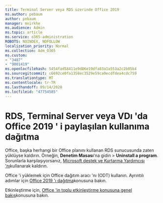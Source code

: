 ```yaml
---
title: Terminal Server veya RDS üzerinde Office 2019
ms.author: pebaum
author: pebaum
manager: mnirkhe
ms.audience: Admin
ms.topic: article
ms.service: o365-administration
ROBOTS: NOINDEX, NOFOLLOW
localization_priority: Normal
ms.collection: Adm_O365
ms.custom:
- "3487"
- "9001419"
ms.openlocfilehash: 5454fad58411e9d86e19dfa83a1a553a2c2b05b4
ms.sourcegitcommit: c6692ce0fa1358ec3529e59ca0ecdfdea4cdc759
ms.translationtype: MT
ms.contentlocale: tr-TR
ms.lasthandoff: 09/14/2020
ms.locfileid: "47754585"
---
```

# <a name="deploying-office-2019-for-shared-use-on-rds-terminal-server-or-vdi"></a>RDS, Terminal Server veya VDı 'da Office 2019 ' i paylaşılan kullanıma dağıtma

Office, başka herhangi bir Office planını kullanan RDS sunucusunda zaten yüklüyse kaldırın. Örneğin, **Denetim Masası**'na gidin  >  **Uninstall a program**. Sorunlarla karşılaşıyorsanız, [Microsoft destek ve Kurtarma Yardımcısı 'nı](https://aka.ms/SARA-OfficeUninstall-Alchemy)kullanarak kaldırın. 

Office 'i yüklemek için Office dağıtım aracı 'nı (ODT) kullanın. Ayrıntılı adımlar için [Office 2019 'ı dağıtma](https://docs.microsoft.com/deployoffice/office2019/deploy)konusuna bakın.

Etkinleştirme için, [Office 'in toplu etkinleştirme konusuna genel bakış](https://docs.microsoft.com/deployoffice/vlactivation/plan-volume-activation-of-office)konusuna bakın.
